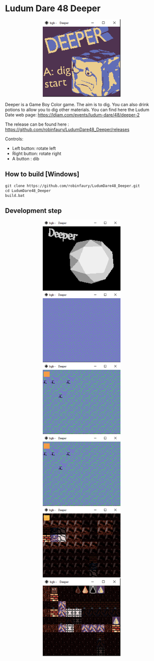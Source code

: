 # Ludum Dare 48 Deeper

<div style="text-align:center"><img src="./images/LD48_game.gif" width="256"></img></div>

Deeper is a Game Boy Color game. The aim is to dig. You can also drink potions to allow you to dig other materials.
You can find here the Ludum Date web page: https://ldjam.com/events/ludum-dare/48/deeper-2

The release can be found here : https://github.com/robinfaury/LudumDare48_Deeper/releases

Controls:
 - Left button: rotate left
 - Right button: rotate right
 - A button : dib

## How to build [Windows]

```shell
git clone https://github.com/robinfaury/LudumDare48_Deeper.git
cd LudumDare48_Deeper
build.bat
```

## Development step

<div style="text-align:center"><img src="./images/LD48_01.gif" width="256"></img></div>
<div style="text-align:center"><img src="./images/LD48_02.gif" width="256"></img></div>
<div style="text-align:center"><img src="./images/LD48_03.gif" width="256"></img></div>
<div style="text-align:center"><img src="./images/LD48_04.gif" width="256"></img></div>
<div style="text-align:center"><img src="./images/LD48_05.gif" width="256"></img></div>
<div style="text-align:center"><img src="./images/LD48_06.gif" width="256"></img></div>
